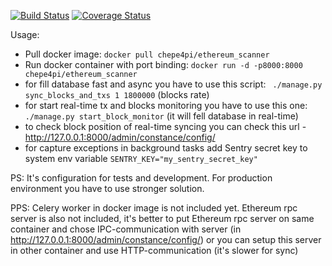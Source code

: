 [![Build Status](https://travis-ci.org/chepe4pi/ethereum_scanner.svg?branch=master)](https://travis-ci.org/chepe4pi/ethereum_scanner)
[![Coverage Status](https://coveralls.io/repos/github/chepe4pi/ethereum_scanner/badge.svg?branch=master)](https://coveralls.io/github/chepe4pi/ethereum_scanner?branch=master)

Usage:

- Pull docker image:
 ``` docker pull chepe4pi/ethereum_scanner ```
- Run docker container with port binding: 
``` docker run -d -p8000:8000 chepe4pi/ethereum_scanner ```
- for fill database fast and async you have to use this script:
``` ./manage.py sync_blocks_and_txs 1 1800000``` (blocks rate)
- for start real-time tx and blocks monitoring you have to use this one:
``` ./manage.py start_block_monitor``` (it will fell database in real-time)
 - to check block position of real-time syncing you can check this url - 
  http://127.0.0.1:8000/admin/constance/config/
 - for capture exceptions in background tasks add Sentry secret key to system env variable
 ``` SENTRY_KEY="my_sentry_secret_key" ```
 
 PS: It's configuration for tests and development. 
 For production environment you have to use stronger solution.
 
 PPS: Celery worker in docker image is not included yet. Ethereum rpc server is also not included, it's better to put Ethereum rpc server on same container and chose IPC-communication with server (in http://127.0.0.1:8000/admin/constance/config/) or you can setup this server in other container and use HTTP-communication (it's slower for sync)
